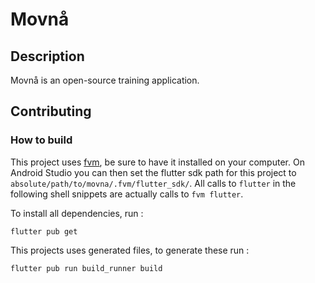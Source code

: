 # Movnå

## Description

Movnå is an open-source training application.

## Contributing

### How to build

This project uses [fvm](https://fvm.app/), be sure to have it installed on your computer.
On Android Studio you can then set the flutter sdk path for this project to `absolute/path/to/movna/.fvm/flutter_sdk/`.
All calls to `flutter` in the following shell snippets are actually calls to `fvm flutter`.

To install all dependencies, run :
```shell
flutter pub get
```

This projects uses generated files, to generate these run :
```shell
flutter pub run build_runner build
```